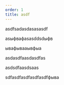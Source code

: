 ```yaml
---
order: 1
title: asdf
---
```


asdfsadasdasasasdf

asыфвафasasddsdыфв

ывафываaывфыa

asdasdfaasdasdfas

asdsdfaasdsaas

sdfasdfasdfasdfasdfфыва